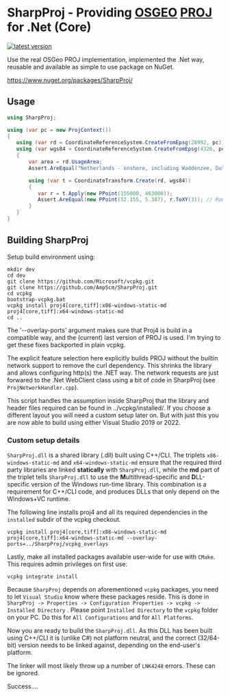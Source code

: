 # SharpProj - Providing [OSGEO](https://www.osgeo.org/projects/proj/) [PROJ](https://proj.org/) for .Net (Core)

[![latest version](https://img.shields.io/nuget/v/SharpProj)](https://www.nuget.org/packages/SharpProj)

Use the real OSGeo PROJ implementation, implemented the .Net way, reusable and available as simple to use package on NuGet.

https://www.nuget.org/packages/SharpProj/

## Usage

```csharp
using SharpProj;

using (var pc = new ProjContext())
{
   using (var rd = CoordinateReferenceSystem.CreateFromEpsg(28992, pc))
   using (var wgs84 = CoordinateReferenceSystem.CreateFromEpsg(4326, pc))
   {
       var area = rd.UsageArea;
       Assert.AreEqual("Netherlands - onshore, including Waddenzee, Dutch Wadden Islands and 12-mile offshore coastal zone.", area.Name);

       using (var t = CoordinateTransform.Create(rd, wgs84))
       {
          var r = t.Apply(new PPoint(155000, 463000));
          Assert.AreEqual(new PPoint(52.155, 5.387), r.ToXY(3)); // Round to 3 decimals for easy testing
       }
   }
}
```

## Building SharpProj
Setup build environment using:

    mkdir dev
    cd dev
    git clone https://github.com/Microsoft/vcpkg.git
    git clone https://github.com/AmpScm/SharpProj.git
    cd vcpkg
    bootstrap-vcpkg.bat
    vcpkg install proj4[core,tiff]:x86-windows-static-md proj4[core,tiff]:x64-windows-static-md
    cd ..
    
The '--overlay-ports' argument makes sure that Proj4 is build in a compatible way, and the (current) last
version of PROJ is used. I'm trying to get these fixes backported in plain vcpkg.

The explicit feature selection here explicitly builds PROJ without the builtin network support to remove the curl dependency. This shrinks
the library and allows configuring http(s) the .NET way. The network requests are just forwared to the .Net WebClient class using a bit
of code in SharpProj (see `ProjNetworkHandler.cpp`).

This script handles the assumption inside SharpProj that the library and header files required can be found in ../vcpkg/installed/<triplet>.
If you choose a different layout you will need a custom setup later on. But with just this you are now able to build using either Visual Studio
2019 or 2022.

### Custom setup details

`SharpProj.dll` is a shared library (.dll) built using C++/CLI. The triplets `x86-windows-static-md` and `x64-windows-static-md` ensure that the
required third party libraries are linked **statically** with `SharpProj.dll`, while the **md** part of the triplet tells `SharpProj.dll` to use
the **M**ultithread-specific and **D**LL-specific version of the Windows run-time library. This combination is a requirement for C++/CLI
code, and produces DLLs that only depend on the Windows+VC runtime.

The following line installs proj4 and all its required dependencies in the `installed` subdir of the vcpkg checkout.
```
vcpkg install proj4[core,tiff]:x86-windows-static-md proj4[core,tiff]:x64-windows-static-md --overlay-ports=../SharpProj/vcpkg_overlays
```

Lastly, make all installed packages available user-wide for use with `CMake`. This requires admin privileges on first use:

```
vcpkg integrate install
```

Because `SharpProj` depends on aforementioned `vcpkg` packages, you need to let `Visual Studio` know where these packages reside. This is done in `SharpProj -> Properties -> Configuration Properties -> vcpkg -> Installed Directory` . Please point `Installed Directory` to the `vcpkg` folder on your PC. Do this for `All Configurations` and for `All Platforms`.

Now you are ready to build the `SharpProj.dll`. As this DLL has been built using C++/CLI it is (unlike C#) not platform neutral, and the correct (32/64-bit) version needs to be linked against, depending on the end-user's platform.

The linker will most likely throw up a number of `LNK4248` errors. These can be ignored.

Success....

